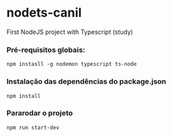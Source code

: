 # nodets-canil
First NodeJS project with Typescript (study)

### Pré-requisitos globais:
`npm instasll -g nodemon typescript ts-node`

### Instalação das dependências do package.json
`npm install`

### Pararodar o projeto
`npm run start-dev`

